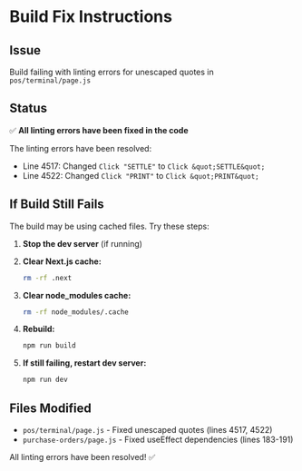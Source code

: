 # Build Fix Instructions

## Issue
Build failing with linting errors for unescaped quotes in `pos/terminal/page.js`

## Status
✅ **All linting errors have been fixed in the code**

The linting errors have been resolved:
- Line 4517: Changed `Click "SETTLE"` to `Click &quot;SETTLE&quot;`
- Line 4522: Changed `Click "PRINT"` to `Click &quot;PRINT&quot;`

## If Build Still Fails

The build may be using cached files. Try these steps:

1. **Stop the dev server** (if running)

2. **Clear Next.js cache:**
   ```bash
   rm -rf .next
   ```

3. **Clear node_modules cache:**
   ```bash
   rm -rf node_modules/.cache
   ```

4. **Rebuild:**
   ```bash
   npm run build
   ```

5. **If still failing, restart dev server:**
   ```bash
   npm run dev
   ```

## Files Modified
- `pos/terminal/page.js` - Fixed unescaped quotes (lines 4517, 4522)
- `purchase-orders/page.js` - Fixed useEffect dependencies (lines 183-191)

All linting errors have been resolved! ✅



